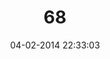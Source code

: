 ---
layout: post
title:  "68"
date: 04-02-2014 22:33:03
categories: jekyll update
language: 'ru'
image: 068.png
---